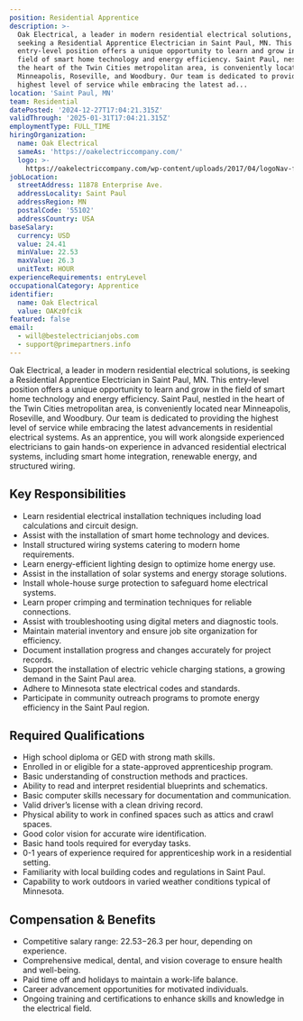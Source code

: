 ```yaml
---
position: Residential Apprentice
description: >-
  Oak Electrical, a leader in modern residential electrical solutions, is
  seeking a Residential Apprentice Electrician in Saint Paul, MN. This
  entry-level position offers a unique opportunity to learn and grow in the
  field of smart home technology and energy efficiency. Saint Paul, nestled in
  the heart of the Twin Cities metropolitan area, is conveniently located near
  Minneapolis, Roseville, and Woodbury. Our team is dedicated to providing the
  highest level of service while embracing the latest ad...
location: 'Saint Paul, MN'
team: Residential
datePosted: '2024-12-27T17:04:21.315Z'
validThrough: '2025-01-31T17:04:21.315Z'
employmentType: FULL_TIME
hiringOrganization:
  name: Oak Electrical
  sameAs: 'https://oakelectriccompany.com/'
  logo: >-
    https://oakelectriccompany.com/wp-content/uploads/2017/04/logoNav-for-web.png
jobLocation:
  streetAddress: 11878 Enterprise Ave.
  addressLocality: Saint Paul
  addressRegion: MN
  postalCode: '55102'
  addressCountry: USA
baseSalary:
  currency: USD
  value: 24.41
  minValue: 22.53
  maxValue: 26.3
  unitText: HOUR
experienceRequirements: entryLevel
occupationalCategory: Apprentice
identifier:
  name: Oak Electrical
  value: OAKz0fcik
featured: false
email:
  - will@bestelectricianjobs.com
  - support@primepartners.info
---
```




Oak Electrical, a leader in modern residential electrical solutions, is seeking a Residential Apprentice Electrician in Saint Paul, MN. This entry-level position offers a unique opportunity to learn and grow in the field of smart home technology and energy efficiency. Saint Paul, nestled in the heart of the Twin Cities metropolitan area, is conveniently located near Minneapolis, Roseville, and Woodbury. Our team is dedicated to providing the highest level of service while embracing the latest advancements in residential electrical systems. As an apprentice, you will work alongside experienced electricians to gain hands-on experience in advanced residential electrical systems, including smart home integration, renewable energy, and structured wiring.

## Key Responsibilities
- Learn residential electrical installation techniques including load calculations and circuit design.
- Assist with the installation of smart home technology and devices.
- Install structured wiring systems catering to modern home requirements.
- Learn energy-efficient lighting design to optimize home energy use.
- Assist in the installation of solar systems and energy storage solutions.
- Install whole-house surge protection to safeguard home electrical systems.
- Learn proper crimping and termination techniques for reliable connections.
- Assist with troubleshooting using digital meters and diagnostic tools.
- Maintain material inventory and ensure job site organization for efficiency.
- Document installation progress and changes accurately for project records.
- Support the installation of electric vehicle charging stations, a growing demand in the Saint Paul area.
- Adhere to Minnesota state electrical codes and standards.
- Participate in community outreach programs to promote energy efficiency in the Saint Paul region.

## Required Qualifications
- High school diploma or GED with strong math skills.
- Enrolled in or eligible for a state-approved apprenticeship program.
- Basic understanding of construction methods and practices.
- Ability to read and interpret residential blueprints and schematics.
- Basic computer skills necessary for documentation and communication.
- Valid driver’s license with a clean driving record.
- Physical ability to work in confined spaces such as attics and crawl spaces.
- Good color vision for accurate wire identification.
- Basic hand tools required for everyday tasks.
- 0-1 years of experience required for apprenticeship work in a residential setting.
- Familiarity with local building codes and regulations in Saint Paul.
- Capability to work outdoors in varied weather conditions typical of Minnesota.

## Compensation & Benefits
- Competitive salary range: $22.53-$26.3 per hour, depending on experience.
- Comprehensive medical, dental, and vision coverage to ensure health and well-being.
- Paid time off and holidays to maintain a work-life balance.
- Career advancement opportunities for motivated individuals.
- Ongoing training and certifications to enhance skills and knowledge in the electrical field.

